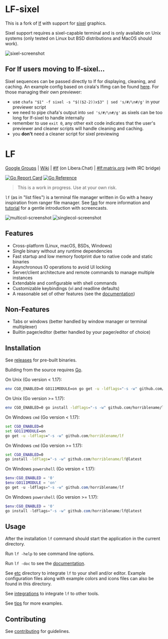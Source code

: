 # LF-sixel

This is a fork of [lf](https://github.com/gokcehan/lf) with support for [sixel](https://wikipedia.org/wiki/Sixel) graphics.

Sixel support requires a sixel-capable terminal and is only available on Unix systems (only tested on Linux but BSD distributions and MacOS should work).

![sixel-screenshot](https://i.imgur.com/5RGKrw2.png)

## For lf users moving to lf-sixel...

Sixel sequences can be passed directly to lf for displaying, cleaning, and caching. An example config based on cirala's lfimg can be found [here](https://github.com/horriblename/lfimg-sixel). For those managing their own previewer:

- use `chafa "$1" -f sixel -s "$(($2-2))x$3" | sed 's/#/\n#/g'` in your previewer script
- we need to pipe chafa's output into `sed 's/#/\n#/g'` as sixels can be too long for lf-sixel to handle internally
- remember to use `exit 0`, any other exit code indicates that the user's previewer and cleaner scripts will handle cleaning and caching.
- you **don't** need a cleaner script for sixel previewing

# LF

[Google Groups](https://groups.google.com/forum/#!forum/lf-fm)
| [Wiki](https://github.com/gokcehan/lf/wiki)
| [#lf](https://web.libera.chat/#lf) (on Libera.Chat)
| [#lf:matrix.org](https://matrix.to/#/#lf:matrix.org) (with IRC bridge)

[![Go Report Card](https://goreportcard.com/badge/github.com/gokcehan/lf)](https://goreportcard.com/report/github.com/gokcehan/lf)
[![Go Reference](https://pkg.go.dev/badge/github.com/gokcehan/lf.svg)](https://pkg.go.dev/github.com/gokcehan/lf)

> This is a work in progress. Use at your own risk.

`lf` (as in "list files") is a terminal file manager written in Go with a heavy inspiration from ranger file manager.
See [faq](https://github.com/gokcehan/lf/wiki/FAQ) for more information and [tutorial](https://github.com/gokcehan/lf/wiki/Tutorial) for a gentle introduction with screencasts.

![multicol-screenshot](http://i.imgur.com/DaTUenu.png)
![singlecol-screenshot](http://i.imgur.com/p95xzUj.png)

## Features

- Cross-platform (Linux, macOS, BSDs, Windows)
- Single binary without any runtime dependencies
- Fast startup and low memory footprint due to native code and static binaries
- Asynchronous IO operations to avoid UI locking
- Server/client architecture and remote commands to manage multiple instances
- Extendable and configurable with shell commands
- Customizable keybindings (vi and readline defaults)
- A reasonable set of other features (see the [documentation](https://pkg.go.dev/github.com/gokcehan/lf))

## Non-Features

- Tabs or windows (better handled by window manager or terminal multiplexer)
- Builtin pager/editor (better handled by your pager/editor of choice)

## Installation

<!-- See [packages](https://github.com/gokcehan/lf/wiki/Packages) for community maintained packages. -->

See [releases](https://github.com/horriblename/lf/releases) for pre-built binaries.

Building from the source requires [Go](https://go.dev/).

On Unix (Go version < 1.17):

```bash
env CGO_ENABLED=0 GO111MODULE=on go get -u -ldflags="-s -w" github.com/horriblename/lf
```

On Unix (Go version >= 1.17):

```bash
env CGO_ENABLED=0 go install -ldflags="-s -w" github.com/horriblename/lf@latest
```

On Windows `cmd` (Go version < 1.17):

```cmd
set CGO_ENABLED=0
set GO111MODULE=on
go get -u -ldflags="-s -w" github.com/horriblename/lf
```

On Windows `cmd` (Go version >= 1.17):

```cmd
set CGO_ENABLED=0
go install -ldflags="-s -w" github.com/horriblename/lf@latest
```

On Windows `powershell` (Go version < 1.17):

```powershell
$env:CGO_ENABLED = '0'
$env:GO111MODULE = 'on'
go get -u -ldflags="-s -w" github.com/horriblename/lf
```

On Windows `powershell` (Go version >= 1.17):

```powershell
$env:CGO_ENABLED = '0'
go install -ldflags="-s -w" github.com/horriblename/lf@latest
```

## Usage

After the installation `lf` command should start the application in the current directory.

Run `lf -help` to see command line options.

Run `lf -doc` to see the [documentation](https://pkg.go.dev/github.com/gokcehan/lf).

See [etc](etc) directory to integrate `lf` to your shell and/or editor.
Example configuration files along with example colors and icons files can also be found in this directory.

See [integrations](https://github.com/gokcehan/lf/wiki/Integrations) to integrate `lf` to other tools.

See [tips](https://github.com/gokcehan/lf/wiki/Tips) for more examples.

## Contributing

See [contributing](https://github.com/gokcehan/lf/wiki/Contributing) for guidelines.
